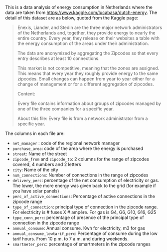 This is a data analysis of energy consumption in Netherlands where the data are taken from https://www.kaggle.com/lucabasa/dutch-energy. The detail of this dataset are as below, quoted from the Kaggle page:

> Enexis, Liander, and Stedin are the three major network administrators of the Netherlands and, together, they provide energy to nearly the entire country. Every year, they release on their websites a table with the energy consumption of the areas under their administration.
>
> The data are anonymized by aggregating the Zipcodes so that every entry describes at least 10 connections.
>
> This market is not competitive, meaning that the zones are assigned. This means that every year they roughly provide energy to the same zipcodes. Small changes can happen from year to year either for a change of management or for a different aggregation of zipcodes.
>
> Content:
>
> Every file contains information about groups of zipcodes managed by one of the three companies for a specific year.
>
> About this file:
> Every file is from a network administrator from a specific year.

The columns in each file are:

* `net_manager` : code of the regional network manager
* `purchase_area`: code of the area where the energy is purchased
* `street`: Name of the street
* `zipcode_from` and `zipcode_to`: 2 columns for the range of zipcodes covered, 4 numbers and 2 letters
* `city`: Name of the city
* `num_connections`: Number of connections in the range of zipcodes
* `delivery_perc`: percentage of the net consumption of electricity or gas. The lower, the more energy was given back to the grid (for example if you have solar panels)
* `perc_of_active_connections`: Percentage of active connections in the zipcode range
* `type_of_connection`: principal type of connection in the zipcode range. For electricity is # fuses X # ampère. For gas is G4, G6, G10, G16, G25
* `type_conn_perc`: percentage of presence of the principal type of connection in the zipcode range
* `annual_consume`: Annual consume. Kwh for electricity, m3 for gas
* `annual_consume_lowtarif_perc`: Percentage of consume during the low tarif hours. From 10 p.m. to 7 a.m. and during weekends.
* `smartmeter_perc`: percentage of smartmeters in the zipcode ranges
